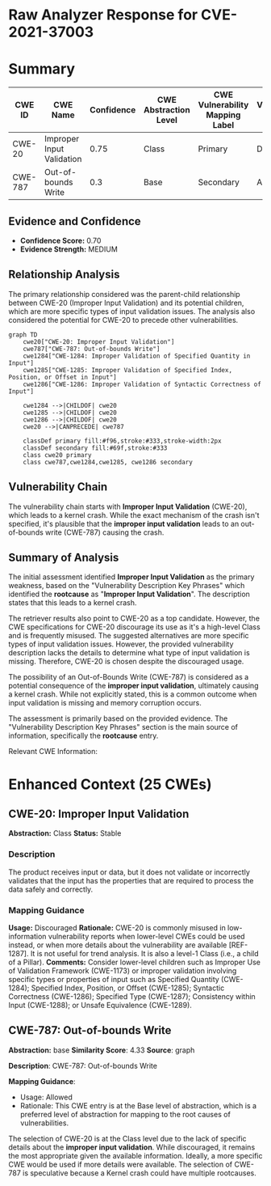 # Raw Analyzer Response for CVE-2021-37003

# Summary
| CWE ID | CWE Name | Confidence | CWE Abstraction Level | CWE Vulnerability Mapping Label | CWE-Vulnerability Mapping Notes |
|---|---|---|---|---|---|
| CWE-20 | Improper Input Validation | 0.75 | Class | Primary | Discouraged |
| CWE-787 | Out-of-bounds Write | 0.3 | Base | Secondary | Allowed |

## Evidence and Confidence

*   **Confidence Score:** 0.70
*   **Evidence Strength:** MEDIUM

## Relationship Analysis
The primary relationship considered was the parent-child relationship between CWE-20 (Improper Input Validation) and its potential children, which are more specific types of input validation issues. The analysis also considered the potential for CWE-20 to precede other vulnerabilities.

```mermaid
graph TD
    cwe20["CWE-20: Improper Input Validation"]
    cwe787["CWE-787: Out-of-bounds Write"]
    cwe1284["CWE-1284: Improper Validation of Specified Quantity in Input"]
    cwe1285["CWE-1285: Improper Validation of Specified Index, Position, or Offset in Input"]
    cwe1286["CWE-1286: Improper Validation of Syntactic Correctness of Input"]
    
    cwe1284 -->|CHILDOF| cwe20
    cwe1285 -->|CHILDOF| cwe20
    cwe1286 -->|CHILDOF| cwe20
    cwe20 -->|CANPRECEDE| cwe787
    
    classDef primary fill:#f96,stroke:#333,stroke-width:2px
    classDef secondary fill:#69f,stroke:#333
    class cwe20 primary
    class cwe787,cwe1284,cwe1285, cwe1286 secondary
```

## Vulnerability Chain
The vulnerability chain starts with **Improper Input Validation** (CWE-20), which leads to a kernel crash. While the exact mechanism of the crash isn't specified, it's plausible that the **improper input validation** leads to an out-of-bounds write (CWE-787) causing the crash.

## Summary of Analysis
The initial assessment identified **Improper Input Validation** as the primary weakness, based on the "Vulnerability Description Key Phrases" which identified the **rootcause** as "**Improper Input Validation**". The description states that this leads to a kernel crash.

The retriever results also point to CWE-20 as a top candidate. However, the CWE specifications for CWE-20 discourage its use as it's a high-level Class and is frequently misused. The suggested alternatives are more specific types of input validation issues. However, the provided vulnerability description lacks the details to determine what type of input validation is missing. Therefore, CWE-20 is chosen despite the discouraged usage.

The possibility of an Out-of-Bounds Write (CWE-787) is considered as a potential consequence of the **improper input validation**, ultimately causing a kernel crash. While not explicitly stated, this is a common outcome when input validation is missing and memory corruption occurs.

The assessment is primarily based on the provided evidence. The "Vulnerability Description Key Phrases" section is the main source of information, specifically the **rootcause** entry.

Relevant CWE Information:

# Enhanced Context (25 CWEs)

## CWE-20: Improper Input Validation
**Abstraction:** Class
**Status:** Stable

### Description
The product receives input or data, but it does
        not validate or incorrectly validates that the input has the
        properties that are required to process the data safely and
        correctly.
### Mapping Guidance
**Usage:** Discouraged
**Rationale:** CWE-20 is commonly misused in low-information vulnerability reports when lower-level CWEs could be used instead, or when more details about the vulnerability are available [REF-1287]. It is not useful for trend analysis. It is also a level-1 Class (i.e., a child of a Pillar).
**Comments:** Consider lower-level children such as Improper Use of Validation Framework (CWE-1173) or improper validation involving specific types or properties of input such as Specified Quantity (CWE-1284); Specified Index, Position, or Offset (CWE-1285); Syntactic Correctness (CWE-1286); Specified Type (CWE-1287); Consistency within Input (CWE-1288); or Unsafe Equivalence (CWE-1289).

## CWE-787: Out-of-bounds Write
**Abstraction:** base
**Similarity Score**: 4.33
**Source**: graph

**Description**:
CWE-787: Out-of-bounds Write

**Mapping Guidance**:
- Usage: Allowed
- Rationale: This CWE entry is at the Base level of abstraction, which is a preferred level of abstraction for mapping to the root causes of vulnerabilities.

The selection of CWE-20 is at the Class level due to the lack of specific details about the **improper input validation**. While discouraged, it remains the most appropriate given the available information. Ideally, a more specific CWE would be used if more details were available.
The selection of CWE-787 is speculative because a Kernel crash could have multiple rootcauses.